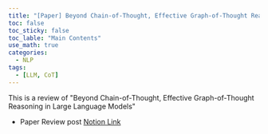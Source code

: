 ```yaml
---
title: "[Paper] Beyond Chain-of-Thought, Effective Graph-of-Thought Reasoning in Large Language Models"
toc: false
toc_sticky: false
toc_lable: "Main Contents"
use_math: true
categories:
  - NLP
tags:
  - [LLM, CoT]
---
```


This is a review of "Beyond Chain-of-Thought, Effective Graph-of-Thought Reasoning in Large Language Models"


- Paper Review post [Notion Link](https://yejin109.notion.site/Beyond-Chain-of-Thought-Effective-Graph-of-Thought-Reasoning-in-Large-Language-Models-e0e223e934824a75b7a0a0f4f6750fd3?pvs=4)
